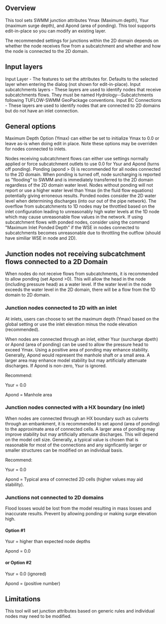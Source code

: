 ## Overview
This tool sets SWMM junction attributes Ymax (Maximum depth), Ysur (maximum surge depth), and Apond (area of ponding). This tool supports edit-in-place so you can modify an existing layer.

The recommended settings for junctions within the 2D domain depends on whether the node receives flow from a subcatchment and whether and how the node is connected to the 2D domain.

## Input layers
Input Layer - The features to set the attributes for. Defaults to the selected layer when entering the dialog (not shown for edit-in-place).
Input subcatchments layers - These layers are used to identify nodes that receive subcatchments flows. They must be named Hydrology--Subcatchments following TUFLOW-SWMM GeoPackage conventions.
Input BC Connections - These layers are used to identify nodes that are connected to 2D domains but do not have an inlet connection.

## General options
Maximum Depth Option (Ymax) can either be set to initialize Ymax to 0.0 or leave as-is when doing edit in place. Note these options may be overriden for nodes connected to inlets.

Nodes receiving subcatchment flows can either use settings normally applied or force subcatchment outlets to use 0.0 for Ysur and Apond (turns off ponding). Ponding (apond > 0) is recommended for all nodes connected to the 2D domain. When ponding is turned off, node surcharging is reported as "flooding" to SWMM and is immediately transferred to the 2D domain regardless of the 2D domain water level. Nodes without ponding will not report or use a higher water level than Ymax (in the fluid flow equations) potentially giving erroneous results. Ponded nodes consider the 2D water level when determining discharges (into our out of the pipe network). The overflow from subcatchments to 1D nodes may be throttled based on the inlet configuration leading to unreasonably high water levels at the 1D node which may cause unreasonable flow values in the network. If using subcatchment flows with ponded nodes, consider using the command "Maximum Inlet Ponded Depth" if the WSE in nodes connected to subcatchments becomes unreasonable due to throttling the outflow (should have similiar WSE in node and 2D).

## Junction nodes not receiving subcatchment flows connected to a 2D Domain
When nodes do not receive flows from subcatchments, it is recommended to allow ponding (set Apond >0). This will allow the head in the node (including pressure head) as a water level. If the water level in the node exceeds the water level in the 2D domain, there will be a flow from the 1D domain to 2D domain.

### Junction nodes connected to 2D with an inlet
At inlets, users can choose to set the maximum depth (Ymax) based on the global setting or use the inlet elevation minus the node elevation (recommended). 

When nodes are connected through an inlet, either Ysur (surcharge dpeth) or Apond (area of ponding) can be used to allow the pressure head to exceed Ymax. Using a positive area of ponding may enhance stability. Generally, Apond would represent the manhole shaft or a small area. A larger area may enhance model stability but may artificially attenuate discharges. If Apond is non-zero, Ysur is ignored.

Recommend:

Ysur = 0.0

Apond = Manhole area

### Junction nodes connected with a HX boundary (no inlet)
When nodes are connected through an HX boundary such as culverts through an embankment, it is recommended to set apond (area of ponding) to the approximate area of connected cells. A larger area of ponding may improve stability but may artificially attenuate discharges. This will depend on the model cell size. Generally, a typical value is chosen that is reasonable for most of the connections and any signficantly larger or smaller structures can be modified on an individual basis. 

Recommend:

Ysur = 0.0

Apond = Typical area of connected 2D cells (higher values may aid stability).

### Junctions not connected to 2D domains
Flood losses would be lost from the model resulting in mass losses and inaccurate results. Prevent by allowing ponding or making surge elevation high.
#### Option #1
Ysur = higher than expected node depths

Apond = 0.0
#### or Option #2
Ysur = 0.0 (ignored)

Apond = (positive number)

## Limitations
This tool will set junction attributes based on generic rules and individual nodes may need to be modified.